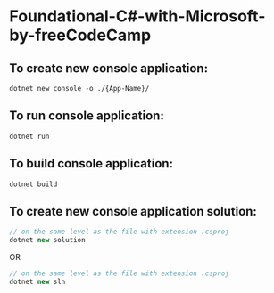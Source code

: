# Foundational-C#-with-Microsoft-by-freeCodeCamp

## To create new console application:

```
dotnet new console -o ./{App-Name}/
```

## To run console application:

```
dotnet run
```

## To build console application:

```
dotnet build
```

## To create new console application solution:

```c#
// on the same level as the file with extension .csproj
dotnet new solution
```

OR

```c#
// on the same level as the file with extension .csproj
dotnet new sln
```
